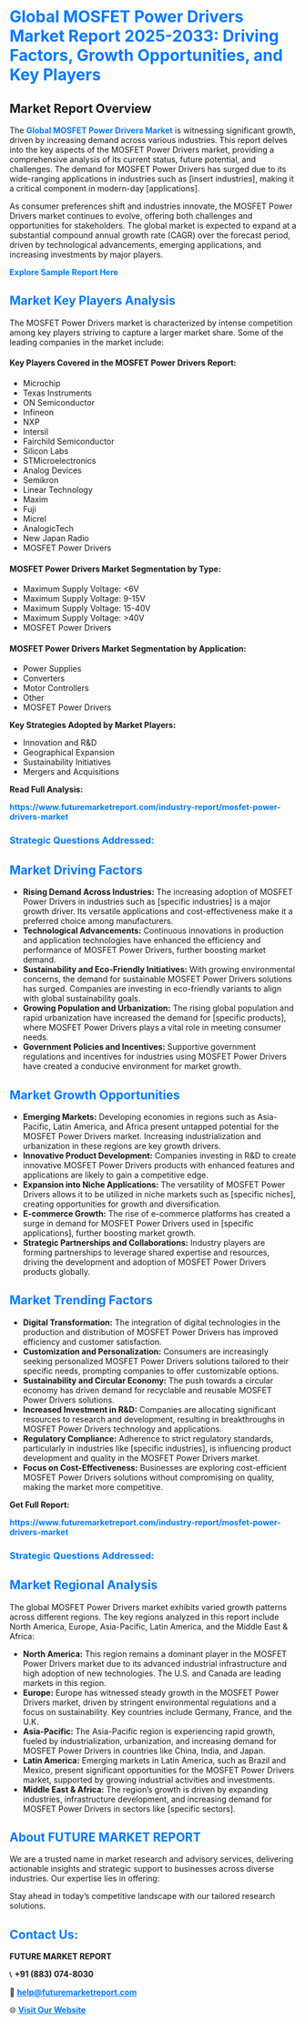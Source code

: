 <h1 style="color: #007BFF;">Global MOSFET Power Drivers Market Report 2025-2033: Driving Factors, Growth Opportunities, and Key Players</h1>

<section id="overview">
<h2>Market Report Overview</h2>
<p>The <a href="https://www.futuremarketreport.com/industry-report/mosfet-power-drivers-market" style="color: #007BFF; text-decoration: none;"><strong>Global MOSFET Power Drivers Market</strong></a> is witnessing significant growth, driven by increasing demand across various industries. This report delves into the key aspects of the MOSFET Power Drivers market, providing a comprehensive analysis of its current status, future potential, and challenges. The demand for MOSFET Power Drivers has surged due to its wide-ranging applications in industries such as [insert industries], making it a critical component in modern-day [applications].</p>
<p>As consumer preferences shift and industries innovate, the MOSFET Power Drivers market continues to evolve, offering both challenges and opportunities for stakeholders. The global market is expected to expand at a substantial compound annual growth rate (CAGR) over the forecast period, driven by technological advancements, emerging applications, and increasing investments by major players.</p>
</section>

<section id="overview">
<p><a href="https://www.futuremarketreport.com/request-sample/reportId=99951" style="color: #007BFF; text-decoration: none;"><strong>Explore Sample Report Here</strong></a></p>
</section>

<section id="key-players">
<h2 style="color: #007BFF;">Market Key Players Analysis</h2>
<p>The MOSFET Power Drivers market is characterized by intense competition among key players striving to capture a larger market share. Some of the leading companies in the market include:</p>
<h4>Key Players Covered in the MOSFET Power Drivers Report:</h4>
<ul><li>Microchip</li><li>Texas Instruments</li><li>ON Semiconductor</li><li>Infineon</li><li>NXP</li><li>Intersil</li><li>Fairchild Semiconductor</li><li>Silicon Labs</li><li>STMicroelectronics</li><li>Analog Devices</li><li>Semikron</li><li>Linear Technology</li><li>Maxim</li><li>Fuji</li><li>Micrel</li><li>AnalogicTech</li><li>New Japan Radio</li><li>MOSFET Power Drivers</li></ul>
<h4>MOSFET Power Drivers Market Segmentation by Type:</h4>
<ul><li>Maximum Supply Voltage: &lt;6V</li><li>Maximum Supply Voltage: 9-15V</li><li>Maximum Supply Voltage: 15-40V</li><li>Maximum Supply Voltage: &gt;40V</li><li>MOSFET Power Drivers</li></ul>

<h4>MOSFET Power Drivers Market Segmentation by Application:</h4>
<ul><li>Power Supplies</li><li>Converters</li><li>Motor Controllers</li><li>Other</li><li>MOSFET Power Drivers</li></ul>
<p><strong>Key Strategies Adopted by Market Players:</strong></p>
<ul>
<li>Innovation and R&D</li>
<li>Geographical Expansion</li>
<li>Sustainability Initiatives</li>
<li>Mergers and Acquisitions</li>
</ul>
</section>

<section>
<p><strong>Read Full Analysis: </strong></p><a href="https://www.futuremarketreport.com/industry-report/mosfet-power-drivers-market" style="color: #007BFF; text-decoration: none;"><strong>https://www.futuremarketreport.com/industry-report/mosfet-power-drivers-market</strong></a>
<h3 style="color: #007BFF;">Strategic Questions Addressed:</h3>
</section>

<section id="driving-factors">
<h2 style="color: #007BFF;">Market Driving Factors</h2>
<ul>
<li><strong>Rising Demand Across Industries:</strong> The increasing adoption of MOSFET Power Drivers in industries such as [specific industries] is a major growth driver. Its versatile applications and cost-effectiveness make it a preferred choice among manufacturers.</li>
<li><strong>Technological Advancements:</strong> Continuous innovations in production and application technologies have enhanced the efficiency and performance of MOSFET Power Drivers, further boosting market demand.</li>
<li><strong>Sustainability and Eco-Friendly Initiatives:</strong> With growing environmental concerns, the demand for sustainable MOSFET Power Drivers solutions has surged. Companies are investing in eco-friendly variants to align with global sustainability goals.</li>
<li><strong>Growing Population and Urbanization:</strong> The rising global population and rapid urbanization have increased the demand for [specific products], where MOSFET Power Drivers plays a vital role in meeting consumer needs.</li>
<li><strong>Government Policies and Incentives:</strong> Supportive government regulations and incentives for industries using MOSFET Power Drivers have created a conducive environment for market growth.</li>
</ul>
</section>

<section id="growth-opportunities">
<h2 style="color: #007BFF;">Market Growth Opportunities</h2>
<ul>
<li><strong>Emerging Markets:</strong> Developing economies in regions such as Asia-Pacific, Latin America, and Africa present untapped potential for the MOSFET Power Drivers market. Increasing industrialization and urbanization in these regions are key growth drivers.</li>
<li><strong>Innovative Product Development:</strong> Companies investing in R&D to create innovative MOSFET Power Drivers products with enhanced features and applications are likely to gain a competitive edge.</li>
<li><strong>Expansion into Niche Applications:</strong> The versatility of MOSFET Power Drivers allows it to be utilized in niche markets such as [specific niches], creating opportunities for growth and diversification.</li>
<li><strong>E-commerce Growth:</strong> The rise of e-commerce platforms has created a surge in demand for MOSFET Power Drivers used in [specific applications], further boosting market growth.</li>
<li><strong>Strategic Partnerships and Collaborations:</strong> Industry players are forming partnerships to leverage shared expertise and resources, driving the development and adoption of MOSFET Power Drivers products globally.</li>
</ul>
</section>

<section id="trending-factors">
<h2 style="color: #007BFF;">Market Trending Factors</h2>
<ul>
<li><strong>Digital Transformation:</strong> The integration of digital technologies in the production and distribution of MOSFET Power Drivers has improved efficiency and customer satisfaction.</li>
<li><strong>Customization and Personalization:</strong> Consumers are increasingly seeking personalized MOSFET Power Drivers solutions tailored to their specific needs, prompting companies to offer customizable options.</li>
<li><strong>Sustainability and Circular Economy:</strong> The push towards a circular economy has driven demand for recyclable and reusable MOSFET Power Drivers solutions.</li>
<li><strong>Increased Investment in R&D:</strong> Companies are allocating significant resources to research and development, resulting in breakthroughs in MOSFET Power Drivers technology and applications.</li>
<li><strong>Regulatory Compliance:</strong> Adherence to strict regulatory standards, particularly in industries like [specific industries], is influencing product development and quality in the MOSFET Power Drivers market.</li>
<li><strong>Focus on Cost-Effectiveness:</strong> Businesses are exploring cost-efficient MOSFET Power Drivers solutions without compromising on quality, making the market more competitive.</li>
</ul>
</section>

<section>
<p><strong>Get Full Report: </strong></p><a href="https://www.futuremarketreport.com/industry-report/mosfet-power-drivers-market" style="color: #007BFF; text-decoration: none;"><strong>https://www.futuremarketreport.com/industry-report/mosfet-power-drivers-market</strong></a>
<h3 style="color: #007BFF;">Strategic Questions Addressed:</h3>
</section>


<section id="regional-analysis">
<h2 style="color: #007BFF;">Market Regional Analysis</h2>
<p>The global MOSFET Power Drivers market exhibits varied growth patterns across different regions. The key regions analyzed in this report include North America, Europe, Asia-Pacific, Latin America, and the Middle East & Africa:</p>
<ul>
<li><strong>North America:</strong> This region remains a dominant player in the MOSFET Power Drivers market due to its advanced industrial infrastructure and high adoption of new technologies. The U.S. and Canada are leading markets in this region.</li>
<li><strong>Europe:</strong> Europe has witnessed steady growth in the MOSFET Power Drivers market, driven by stringent environmental regulations and a focus on sustainability. Key countries include Germany, France, and the U.K.</li>
<li><strong>Asia-Pacific:</strong> The Asia-Pacific region is experiencing rapid growth, fueled by industrialization, urbanization, and increasing demand for MOSFET Power Drivers in countries like China, India, and Japan.</li>
<li><strong>Latin America:</strong> Emerging markets in Latin America, such as Brazil and Mexico, present significant opportunities for the MOSFET Power Drivers market, supported by growing industrial activities and investments.</li>
<li><strong>Middle East & Africa:</strong> The region’s growth is driven by expanding industries, infrastructure development, and increasing demand for MOSFET Power Drivers in sectors like [specific sectors].</li>
</ul>
</section>

<footer>
<h2 style="color: #007BFF;">About FUTURE MARKET REPORT</h2>
<p>We are a trusted name in market research and advisory services, delivering actionable insights and strategic support to businesses across diverse industries. Our expertise lies in offering:</p>

<p>Stay ahead in today’s competitive landscape with our tailored research solutions.</p>

<h2 style="color: #007BFF;">Contact Us:</h2>
<p><strong>FUTURE MARKET REPORT</strong></p>
<p>📞 <strong>+91 (883) 074-8030</strong></p>
<p>📧 <strong><a href="mailto:help@futuremarketreport.com" style="color: #007BFF;">help@futuremarketreport.com</a></strong></p>
<p>🌐 <strong><a href="https://www.futuremarketreport.com/" style="color: #007BFF;">Visit Our Website</a></strong></p>
</footer>